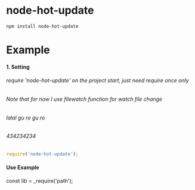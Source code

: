node-hot-update
=============

    npm install node-hot-update

Example
==============

#### 1. Setting

######  require 'node-hot-update' on the project start, just need require once only
######  Note that  for now I use filewatch function for watch file change
######  lalal gu ro gu ro
######  434234234
```javascript
require('node-hot-update');
```


#### Use Example


const lib = _require('path');
```